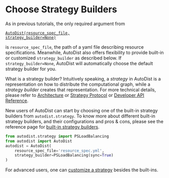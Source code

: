 
# Choose Strategy Builders

As in previous tutorials, the only required argument from 

<code>[AutoDist(resource_spec_file, strategy_builder=None)](../../api/autodist.autodist)</code>

is `resource_spec_file`, the path of a yaml file describing resource specifications.
Meanwhile, AutoDist also offers flexibility to provide built-in or customized `strategy_builder`
as described below. If `strategy_builder=None`, AutoDist will automatically choose the default strategy builder for you.

What is a strategy builder?
Intuitively speaking, a *strategy* in AutoDist is a representation on how to distribute the computational graph,
while a *strategy builder* creates that representation. 
For more technical details, please refer to 
[Architecture](../../design/architecture) or 
[Strategy Protocol](../proto_docgen.md) or 
[Developer API Reference](../../api/autodist.strategy.base).

New users of AutoDist can start by choosing one of the built-in strategy builders from 
 `autodist.strategy`. 
To know more about different built-in strategy builders, and their configurations and pros & cons, 
please see 
the reference page for [built-in strategy builders](../../api/autodist.strategy).

```python
from autodist.strategy import PSLoadBalancing
from autodist import AutoDist
autodist = AutoDist(
    resource_spec_file='resource_spec.yml', 
    strategy_builder=PSLoadBalancing(sync=True)
)
```

For advanced users, one can [customize a strategy](customize-strategy.md) besides the built-ins.

